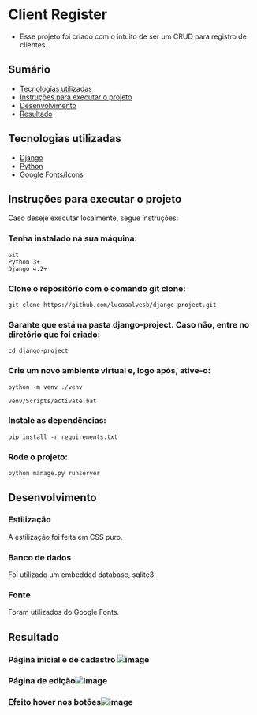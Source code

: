 # Client Register

* Esse projeto foi criado com o intuito de ser um CRUD para registro de clientes.

## Sumário

* [Tecnologias utilizadas](https://github.com/lucasalvesb/django-project/#tecnologias-utilizadas)
* [Instruções para executar o projeto](https://github.com/lucasalvesb/django-project#instru%C3%A7%C3%B5es-para-executar-o-projeto)
* [Desenvolvimento](https://github.com/lucasalvesb/django-project/#desenvolvimento)
* [Resultado](https://github.com/lucasalvesb/django-project/#resultado)

## Tecnologias utilizadas

* [Django](https://www.djangoproject.com/)
* [Python](https://www.python.org/)
* [Google Fonts/Icons](https://fonts.google.com/)

## Instruções para executar o projeto

Caso deseje executar localmente, segue instruções:

### Tenha instalado na sua máquina:
```
Git
Python 3+
Django 4.2+
```

### Clone o repositório com o comando git clone:

```
git clone https://github.com/lucasalvesb/django-project.git
```

### Garante que está na pasta django-project. Caso não, entre no diretório que foi criado:

```
cd django-project
```

### Crie um novo ambiente virtual e, logo após, ative-o:

```
python -m venv ./venv

venv/Scripts/activate.bat
```

### Instale as dependências:

```
pip install -r requirements.txt
```

### Rode o projeto:

```
python manage.py runserver
```
## Desenvolvimento


### Estilização

A estilização foi feita em CSS puro.

### Banco de dados

Foi utilizado um embedded database, sqlite3.

### Fonte

Foram utilizados do Google Fonts. 

## Resultado

### Página inicial e de cadastro ![image](https://github.com/lucasalvesb/django-project/assets/71532408/e53625ed-c320-4018-a5b5-66170a83c019)
### Página de edição![image](https://github.com/lucasalvesb/django-project/assets/71532408/f5d8e57e-25d2-42d4-82f7-51285c1e620b)
### Efeito hover nos botões![image](https://github.com/lucasalvesb/django-project/assets/71532408/4ee512d4-7bf7-44f7-a71e-ced8320b1be4)

